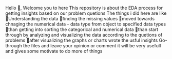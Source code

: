 Hello 👋, Welcome you to here 
This repository is about the EDA process for getting insights based on our problem quetions 
The things i did here are like 
 📍Understanding the data
 📍finding the missing values 
 📍moved towards chnaging the numerical data - data type from object to specified data types 
 📍than getting into sorting the categorical and numerical data 
 📍than start through by analyzing and visualizing the data according to the quetions of problems 
 📍after visualizing the graphs or charts wrote the usful insights 
Go-through the files and leave your opinion or comment it will be very usefull and gives some motivate to do more of things  
